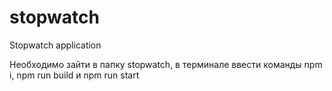 # stopwatch
Stopwatch application

Необходимо зайти в папку stopwatch, в терминале ввести команды npm i, npm run build и npm run start